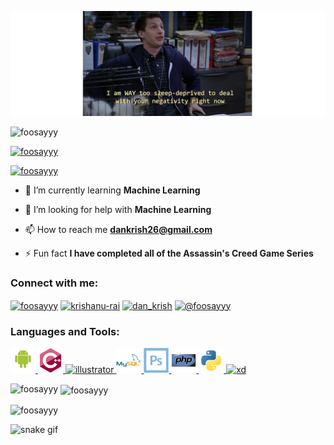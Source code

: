[![MasterHead](https://github.com/foosayyy/foosayyy/blob/main/Untitled-1.png)](https://github.com/foosayyy)


<p align="left"> <img src="https://komarev.com/ghpvc/?username=foosayyy&label=Profile%20views&color=0e75b6&style=flat" alt="foosayyy" /> </p>

<p align="left"> <a href="https://github.com/ryo-ma/github-profile-trophy"><img src="https://github-profile-trophy.vercel.app/?username=foosayyy&theme=onedark" alt="foosayyy" /></a> </p>

<p align="left"> <a href="https://twitter.com/foosayyy" target="blank"><img src="https://img.shields.io/twitter/follow/foosayyy?logo=twitter&style=for-the-badge" alt="foosayyy" /></a> </p>

- 🌱 I’m currently learning **Machine Learning**

- 🤝 I’m looking for help with **Machine Learning**

- 📫 How to reach me **dankrish26@gmail.com**

- ⚡ Fun fact **I have completed all of the Assassin's Creed Game Series**

<h3 align="left">Connect with me:</h3>
<p align="left">
<a href="https://twitter.com/foosayyy" target="blank"><img align="center" src="https://raw.githubusercontent.com/rahuldkjain/github-profile-readme-generator/master/src/images/icons/Social/twitter.svg" alt="foosayyy" height="30" width="40" /></a>
<a href="https://linkedin.com/in/krishanu-rai" target="blank"><img align="center" src="https://raw.githubusercontent.com/rahuldkjain/github-profile-readme-generator/master/src/images/icons/Social/linked-in-alt.svg" alt="krishanu-rai" height="30" width="40" /></a>
<a href="https://www.hackerrank.com/dan_krish" target="blank"><img align="center" src="https://raw.githubusercontent.com/rahuldkjain/github-profile-readme-generator/master/src/images/icons/Social/hackerrank.svg" alt="dan_krish" height="30" width="40" /></a>
<a href="https://www.hackerearth.com/@foosayyy" target="blank"><img align="center" src="https://raw.githubusercontent.com/rahuldkjain/github-profile-readme-generator/master/src/images/icons/Social/hackerearth.svg" alt="@foosayyy" height="30" width="40" /></a>
</p>
 
<h3 align="left">Languages and Tools:</h3>
<p align="left"> <a href="https://developer.android.com" target="_blank"> <img src="https://raw.githubusercontent.com/devicons/devicon/master/icons/android/android-original-wordmark.svg" alt="android" width="40" height="40"/> </a> <a href="https://www.w3schools.com/cpp/" target="_blank"> <img src="https://raw.githubusercontent.com/devicons/devicon/master/icons/cplusplus/cplusplus-original.svg" alt="cplusplus" width="40" height="40"/> </a> <a href="https://www.adobe.com/in/products/illustrator.html" target="_blank"> <img src="https://www.vectorlogo.zone/logos/adobe_illustrator/adobe_illustrator-icon.svg" alt="illustrator" width="40" height="40"/> </a> <a href="https://www.mysql.com/" target="_blank"> <img src="https://raw.githubusercontent.com/devicons/devicon/master/icons/mysql/mysql-original-wordmark.svg" alt="mysql" width="40" height="40"/> </a> <a href="https://www.photoshop.com/en" target="_blank"> <img src="https://raw.githubusercontent.com/devicons/devicon/master/icons/photoshop/photoshop-line.svg" alt="photoshop" width="40" height="40"/> </a> <a href="https://www.php.net" target="_blank"> <img src="https://raw.githubusercontent.com/devicons/devicon/master/icons/php/php-original.svg" alt="php" width="40" height="40"/> </a> <a href="https://www.python.org" target="_blank"> <img src="https://raw.githubusercontent.com/devicons/devicon/master/icons/python/python-original.svg" alt="python" width="40" height="40"/> </a> <a href="https://www.adobe.com/products/xd.html" target="_blank"> <img src="https://cdn.worldvectorlogo.com/logos/adobe-xd.svg" alt="xd" width="40" height="40"/> </a> </p>

<p><img align="left" src="https://github-readme-stats.vercel.app/api/top-langs?username=foosayyy&show_icons=true&locale=en&layout=compact&theme=synthwave" alt="foosayyy" /></p>

<p>&nbsp;<img align="center" src="https://github-readme-stats.vercel.app/api?username=foosayyy&show_icons=true&locale=en&theme=tokyonight" alt="foosayyy" /></p>

<p><img align="center" src="https://github-readme-streak-stats.herokuapp.com/?user=foosayyy&&theme=cobalt" alt="foosayyy" /></p>

![snake gif](https://github.com/foosayyy/foosayyy/blob/output/github-contribution-grid-snake.gif)


